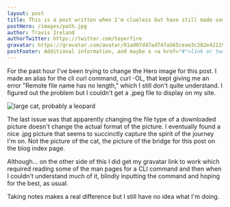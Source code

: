 ```yaml
---
layout: post
title: This is a post written when I'm clueless but have still made something work 
postHero: /images/path.jpg
author: Travis Ireland
authorTwitter: https://twitter.com/teyerfire
gravatar: https://gravatar.com/avatar/01ad07d47ad747a565ceae3c282e42119541f726a9c8162e792d92f62e88cb81?s=150
postFooter: Additional information, and maybe a <a href="#">link or two</a>
---
```


For the past hour I've been trying to change the Hero image for this post. I made an alias for the cli curl command, curl -OL, that kept giving me an error "Remote file name has no length," which I still don't quite understand. I figured out the problem but I couldn't get a .jpeg file to display on my site.

<img class="pull-right" src="https://picsum.photos/id/219/200" alt="large cat, probably a leopard">

The last issue was that apparently changing the file type of a downloaded picture doesn't change the actual format of the picture. I eventually found a nice .jpg picture that seems to succinctly capture the spirit of the journey I'm on. Not the picture of the cat, the picture of the bridge for this post on the blog index page.

Although... on the other side of this I did get my gravatar link to work which required reading some of the man pages for a CLI command and then when I couldn't understand much of it, blindly inputting the command and hoping for the best, as usual. 

Taking notes makes a real difference but I still have no idea what I'm doing.
